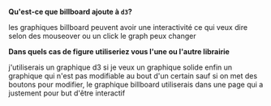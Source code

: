 **Qu'est-ce que billboard ajoute à `d3`?**

les graphiques billboard peuvent avoir une interactivité ce qui veux dire selon des mouseover ou un click le graph peux changer

**Dans quels cas de figure utiliseriez vous l'une ou l'autre librairie**

j'utiliserais un graphique d3 si je veux un graphique  solide enfin un graphique qui n'est pas modifiable au bout d'un certain sauf si on met des boutons pour modifier, le graphique billboard utiliserais dans une page qui a justement pour but d'être interactif